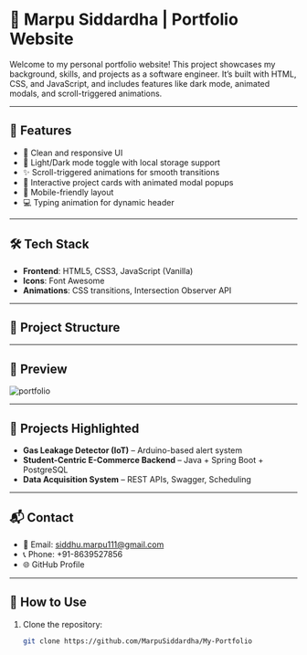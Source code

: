 # 💼 Marpu Siddardha | Portfolio Website

Welcome to my personal portfolio website! This project showcases my background, skills, and projects as a software engineer. It’s built with HTML, CSS, and JavaScript, and includes features like dark mode, animated modals, and scroll-triggered animations.

---

## 🚀 Features

- 🎨 Clean and responsive UI
- 🌙 Light/Dark mode toggle with local storage support
- ✨ Scroll-triggered animations for smooth transitions
- 🧠 Interactive project cards with animated modal popups
- 📱 Mobile-friendly layout
- 💻 Typing animation for dynamic header

---

## 🛠️ Tech Stack

- **Frontend**: HTML5, CSS3, JavaScript (Vanilla)
- **Icons**: Font Awesome
- **Animations**: CSS transitions, Intersection Observer API

---

## 📂 Project Structure

---

## 📸 Preview

![portfolio](https://github.com/user-attachments/assets/c04d1af3-049e-4ff6-ad1c-200962aef8eb)




---

## 🧠 Projects Highlighted

- **Gas Leakage Detector (IoT)** – Arduino-based alert system
- **Student-Centric E-Commerce Backend** – Java + Spring Boot + PostgreSQL
- **Data Acquisition System** – REST APIs, Swagger, Scheduling

---

## 📬 Contact

- 📧 Email: siddhu.marpu111@gmail.com  
- 📞 Phone: +91-8639527856  
- 🌐 GitHub Profile

---

## 📌 How to Use

1. Clone the repository:
   ```bash
   git clone https://github.com/MarpuSiddardha/My-Portfolio
